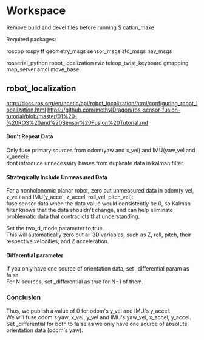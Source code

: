 # Workspace



Remove build and devel files before running $ catkin_make

Required packages:

  roscpp
  rospy
  tf
  geometry_msgs
  sensor_msgs
  std_msgs
  nav_msgs
  
  rosserial_python
  robot_localization
  rviz
  teleop_twist_keyboard
  gmapping
  map_server
  amcl
  move_base


## robot_localization
http://docs.ros.org/en/noetic/api/robot_localization/html/configuring_robot_localization.html
https://github.com/methylDragon/ros-sensor-fusion-tutorial/blob/master/01%20-%20ROS%20and%20Sensor%20Fusion%20Tutorial.md

#### Don't Repeat Data
Only fuse primary sources from odom(yaw and x_vel) and IMU(yaw_vel and x_accel):  
dont introduce unnecessary biases from duplicate data in kalman filter.

#### Strategically Include Unmeasured Data
For a nonholonomic planar robot, zero out unmeasured data in odom(y_vel, z_vel) and IMU(y_accel, z_accel, roll_vel, pitch_vel):  
fuse sensor data when the data value would consistently be 0, so Kalman filter knows that the data shouldn't change, and can help eliminate problematic data that contradicts that understanding.

Set the two_d_mode parameter to true.  
This will automatically zero out all 3D variables, such as Z, roll, pitch, their respective velocities, and Z acceleration.

#### Differential parameter
If you only have one source of orientation data, set _differential param as false.  
For N sources, set _differential as true for N−1 of them.



### Conclusion
Thus, we publish a value of 0 for odom's y_vel and IMU's y_accel.  
We will fuse odom's yaw, x_vel, y_vel and IMU's yaw_vel, x_accel, y_accel.  
Set _differential for both to false as we only have one source of absolute orientation data (odom's yaw).

